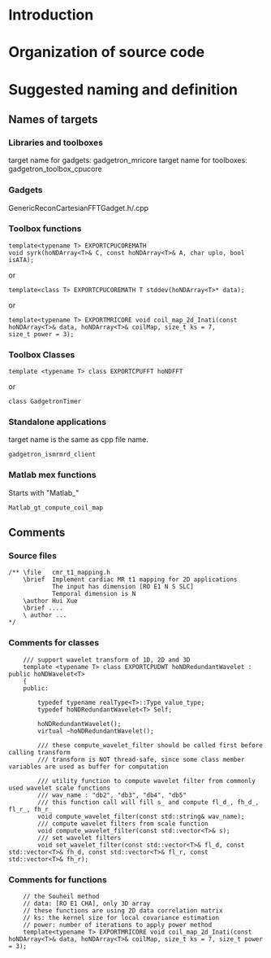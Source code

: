 # Introduction
# Organization of source code
# Suggested naming and definition
## Names of targets
### Libraries and toolboxes
target name for gadgets: gadgetron_mricore
target name for toolboxes: gadgetron_toolbox_cpucore
### Gadgets
GenericReconCartesianFFTGadget.h/.cpp
### Toolbox functions
```
template<typename T> EXPORTCPUCOREMATH 
void syrk(hoNDArray<T>& C, const hoNDArray<T>& A, char uplo, bool isATA);
```
or
```
template<class T> EXPORTCPUCOREMATH T stddev(hoNDArray<T>* data);
```
or
```
template<typename T> EXPORTMRICORE void coil_map_2d_Inati(const hoNDArray<T>& data, hoNDArray<T>& coilMap, size_t ks = 7, 
size_t power = 3);
```
### Toolbox Classes
```
template <typename T> class EXPORTCPUFFT hoNDFFT
```
or
```
class GadgetronTimer
```
### Standalone applications
target name is the same as cpp file name.
```
gadgetron_ismrmrd_client
```
### Matlab mex functions
Starts with "Matlab_"
```
Matlab_gt_compute_coil_map
```
## Comments
### Source files
```
/** \file   cmr_t1_mapping.h
    \brief  Implement cardiac MR t1 mapping for 2D applications
            The input has dimension [RO E1 N S SLC]
            Temporal dimension is N
    \author Hui Xue
    \brief ....
    \ author ... 
*/
```
### Comments for classes
```
    /// support wavelet transform of 1D, 2D and 3D
    template <typename T> class EXPORTCPUDWT hoNDRedundantWavelet : public hoNDWavelet<T> 
    {
    public:

        typedef typename realType<T>::Type value_type;
        typedef hoNDRedundantWavelet<T> Self;

        hoNDRedundantWavelet();
        virtual ~hoNDRedundantWavelet();

        /// these compute_wavelet_filter should be called first before calling transform
        /// transform is NOT thread-safe, since some class member variables are used as buffer for computation

        /// utility function to compute wavelet filter from commonly used wavelet scale functions
        /// wav_name : "db2", "db3", "db4", "db5"
        /// this function call will fill s_ and compute fl_d_, fh_d_, fl_r_, fh_r_
        void compute_wavelet_filter(const std::string& wav_name);
        /// compute wavelet filters from scale function
        void compute_wavelet_filter(const std::vector<T>& s);
        /// set wavelet filters
        void set_wavelet_filter(const std::vector<T>& fl_d, const std::vector<T>& fh_d, const std::vector<T>& fl_r, const std::vector<T>& fh_r);

```
### Comments for functions
```
    // the Souheil method
    // data: [RO E1 CHA], only 3D array
    // these functions are using 2D data correlation matrix
    // ks: the kernel size for local covariance estimation
    // power: number of iterations to apply power method
    template<typename T> EXPORTMRICORE void coil_map_2d_Inati(const hoNDArray<T>& data, hoNDArray<T>& coilMap, size_t ks = 7, size_t power = 3);
```

## 